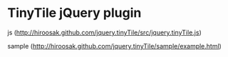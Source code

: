 # TinyTile jQuery plugin

js (http://hiroosak.github.com/jquery.tinyTile/src/jquery.tinyTile.js)

sample (http://hiroosak.github.com/jquery.tinyTile/sample/example.html)
